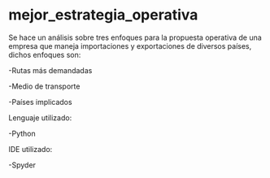 # mejor_estrategia_operativa

Se hace un análisis sobre tres enfoques para la propuesta operativa de una empresa que maneja importaciones y exportaciones de diversos países,
dichos enfoques son:

-Rutas más demandadas

-Medio de transporte

-Países implicados


Lenguaje utilizado:

-Python


IDE utilizado:

-Spyder

